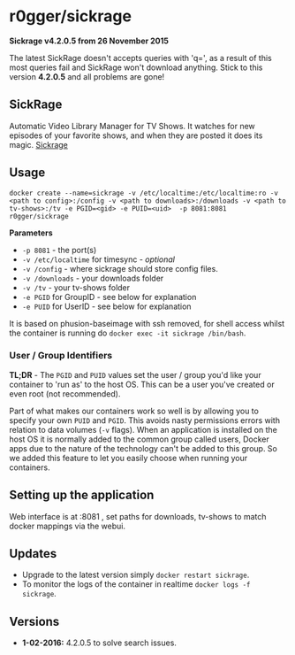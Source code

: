 # r0gger/sickrage

**Sickrage v4.2.0.5 from 26 November 2015**

The latest SickRage doesn't accepts queries with 'q=', as a result of this most queries fail and SickRage won't download anything. 
Stick to this version **4.2.0.5** and all problems are gone!

## SickRage
Automatic Video Library Manager for TV Shows. It watches for new episodes of your favorite shows, and when they are posted it does its magic. [Sickrage](https://github.com/SickRage/SickRage)

## Usage

```
docker create --name=sickrage -v /etc/localtime:/etc/localtime:ro -v <path to config>:/config -v <path to downloads>:/downloads -v <path to tv-shows>:/tv -e PGID=<gid> -e PUID=<uid>  -p 8081:8081 r0gger/sickrage
```

**Parameters**

* `-p 8081` - the port(s)
* `-v /etc/localtime` for timesync - *optional*
* `-v /config` - where sickrage should store config files.
* `-v /downloads` - your downloads folder
* `-v /tv` - your tv-shows folder
* `-e PGID` for GroupID - see below for explanation
* `-e PUID` for UserID - see below for explanation

It is based on phusion-baseimage with ssh removed, for shell access whilst the container is running do `docker exec -it sickrage /bin/bash`.

### User / Group Identifiers

**TL;DR** - The `PGID` and `PUID` values set the user / group you'd like your container to 'run as' to the host OS. This can be a user you've created or even root (not recommended).

Part of what makes our containers work so well is by allowing you to specify your own `PUID` and `PGID`. This avoids nasty permissions errors with relation to data volumes (`-v` flags). When an application is installed on the host OS it is normally added to the common group called users, Docker apps due to the nature of the technology can't be added to this group. So we added this feature to let you easily choose when running your containers.

## Setting up the application 

Web interface is at <your ip>:8081 , set paths for downloads, tv-shows to match docker mappings via the webui.


## Updates

* Upgrade to the latest version simply `docker restart sickrage`.
* To monitor the logs of the container in realtime `docker logs -f sickrage`.


## Versions
+ **1-02-2016:** 4.2.0.5 to solve search issues.



